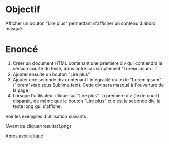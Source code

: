 # Objectif
Afficher un bouton "Lire plus" permettant d'afficher un contenu d'abord masqué.

# Enoncé
1) Créer un document HTML contenant une première div qui contiendra la version courte du texte, dans notre cas simplement "Lorem ipsum ..."
2) Ajouter ensuite un bouton "Lire plus"
3) Ajouter une seconde div contenant l'intégralité du texte "Lorem ipsum" ("lorem"+tab sous Sublime text). Cette div sera masqué à l'ouverture de la page !
4) Lorsque l'utilisateur clique sur "Lire plus", la première div (texte court) disparait, de même que le bouton "Lire plus" et c'est la seconde div, le texte long qui s'affiche.

Voir les exemples d'utilisation suivants :

[Avant de cliquer(resultat1.png)

[Après avoir cliqué](resultat2.png)
